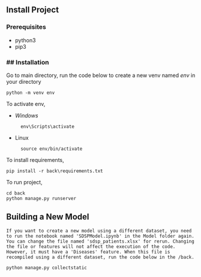 ## Install Project

### Prerequisites
* python3
* pip3

### ## Installation

Go to main directory, run the code below to create a new venv named *env* in your directory

	python -m venv env

To activate env,
* *Windows*

		env\Scripts\activate
* Linux

		source env/bin/activate

To install requirements,

	pip install -r back\requirements.txt

To run project,

	cd back
	python manage.py runserver

## Building a New Model

``` 
If you want to create a new model using a different dataset, you need to run the notebook named 'SDSPModel.ipynb' in the Model folder again. You can change the file named 'sdsp_patients.xlsx' for rerun. Changing the file or features will not affect the execution of the code. However, it must have a 'Diseases' feature. When this file is recompiled using a different dataset, run the code below in the /back.
```
	python manage.py collectstatic

